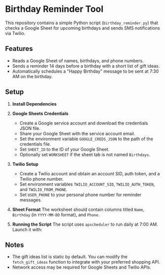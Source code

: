 # Birthday Reminder Tool

This repository contains a simple Python script (`birthday_reminder.py`) that checks a Google Sheet for upcoming birthdays and sends SMS notifications via Twilio.

## Features

- Reads a Google Sheet of names, birthdays, and phone numbers.
- Sends a reminder 14 days before a birthday with a short list of gift ideas.
- Automatically schedules a "Happy Birthday" message to be sent at 7:30 AM on the birthday.

## Setup

1. **Install Dependencies**

2. **Google Sheets Credentials**
   - Create a Google service account and download the credentials JSON file.
   - Share your Google Sheet with the service account email.
   - Set the environment variable `GOOGLE_CREDS_JSON` to the path of the credentials file.
   - Set `SHEET_ID` to the ID of your Google Sheet.
   - Optionally set `WORKSHEET` if the sheet tab is not named `Birthdays`.

3. **Twilio Setup**
   - Create a Twilio account and obtain an account SID, auth token, and a Twilio phone number.
   - Set environment variables `TWILIO_ACCOUNT_SID`, `TWILIO_AUTH_TOKEN`, and `TWILIO_FROM_PHONE`.
   - Set `USER_PHONE` to your personal phone number for reminder messages.

4. **Sheet Format**
   The worksheet should contain columns titled `Name`, `Birthday` (in `YYYY-MM-DD` format), and `Phone`.

5. **Running the Script**
   The script uses `apscheduler` to run daily at 7:00 AM. Launch it with:

## Notes

- The gift ideas list is static by default. You can modify the `fetch_gift_ideas` function to integrate with your preferred shopping API.
- Network access may be required for Google Sheets and Twilio APIs.
